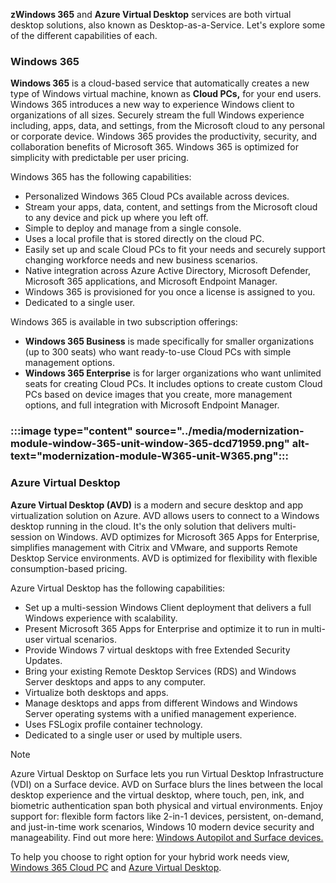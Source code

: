 **zWindows 365** and **Azure Virtual Desktop** services are both virtual desktop solutions, also known as Desktop-as-a-Service. Let's explore some of the different capabilities of each.

### Windows 365

**Windows 365** is a cloud-based service that automatically creates a new type of Windows virtual machine, known as **Cloud PCs,** for your end users. Windows 365 introduces a new way to experience Windows client to organizations of all sizes. Securely stream the full Windows experience including, apps, data, and settings, from the Microsoft cloud to any personal or corporate device. Windows 365 provides the productivity, security, and collaboration benefits of Microsoft 365. Windows 365 is optimized for simplicity with predictable per user pricing.

Windows 365 has the following capabilities:

 -  Personalized Windows 365 Cloud PCs available across devices.
 -  Stream your apps, data, content, and settings from the Microsoft cloud to any device and pick up where you left off.
 -  Simple to deploy and manage from a single console.
 -  Uses a local profile that is stored directly on the cloud PC.
 -  Easily set up and scale Cloud PCs to fit your needs and securely support changing workforce needs and new business scenarios.
 -  Native integration across Azure Active Directory, Microsoft Defender, Microsoft 365 applications, and Microsoft Endpoint Manager.
 -  Windows 365 is provisioned for you once a license is assigned to you.
 -  Dedicated to a single user.

Windows 365 is available in two subscription offerings:

 -  **Windows 365 Business** is made specifically for smaller organizations (up to 300 seats) who want ready-to-use Cloud PCs with simple management options.
 -  **Windows 365 Enterprise** is for larger organizations who want unlimited seats for creating Cloud PCs. It includes options to create custom Cloud PCs based on device images that you create, more management options, and full integration with Microsoft Endpoint Manager.

### :::image type="content" source="../media/modernization-module-window-365-unit-window-365-dcd71959.png" alt-text="modernization-module-W365-unit-W365.png"::: 

### Azure Virtual Desktop

**Azure Virtual Desktop (AVD)** is a modern and secure desktop and app virtualization solution on Azure. AVD allows users to connect to a Windows desktop running in the cloud. It's the only solution that delivers multi-session on Windows. AVD optimizes for Microsoft 365 Apps for Enterprise, simplifies management with Citrix and VMware, and supports Remote Desktop Service environments. AVD is optimized for flexibility with flexible consumption-based pricing.

Azure Virtual Desktop has the following capabilities:

 -  Set up a multi-session Windows Client deployment that delivers a full Windows experience with scalability.
 -  Present Microsoft 365 Apps for Enterprise and optimize it to run in multi-user virtual scenarios.
 -  Provide Windows 7 virtual desktops with free Extended Security Updates.
 -  Bring your existing Remote Desktop Services (RDS) and Windows Server desktops and apps to any computer.
 -  Virtualize both desktops and apps.
 -  Manage desktops and apps from different Windows and Windows Server operating systems with a unified management experience.
 -  Uses FSLogix profile container technology.
 -  Dedicated to a single user or used by multiple users.

> [!NOTE]
> Azure Virtual Desktop on Surface lets you run Virtual Desktop Infrastructure (VDI) on a Surface device. AVD on Surface blurs the lines between the local desktop experience and the virtual desktop, where touch, pen, ink, and biometric authentication span both physical and virtual environments. Enjoy support for: flexible form factors like 2-in-1 devices, persistent, on-demand, and just-in-time work scenarios, Windows 10 modern device security and manageability. Find out more here: [Windows Autopilot and Surface devices.](/surface/windows-virtual-desktop-surface?azure-portal=true)

To help you choose to right option for your hybrid work needs view, [Windows 365 Cloud PC](https://www.microsoft.com/windows-365?azure-portal=true) and [Azure Virtual Desktop](https://azure.microsoft.com/services/virtual-desktop/#overview?azure-portal=true).
